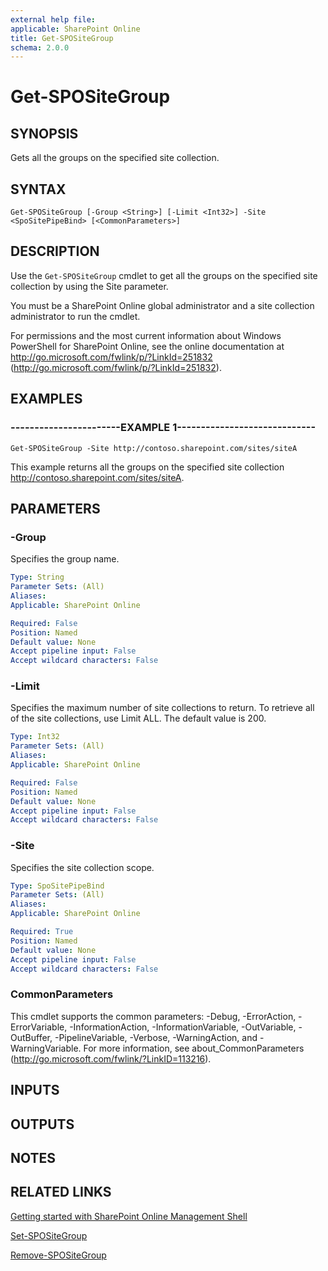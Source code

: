 ```yaml
---
external help file: 
applicable: SharePoint Online
title: Get-SPOSiteGroup
schema: 2.0.0
---
```


# Get-SPOSiteGroup

## SYNOPSIS
Gets all the groups on the specified site collection.


## SYNTAX

```
Get-SPOSiteGroup [-Group <String>] [-Limit <Int32>] -Site <SpoSitePipeBind> [<CommonParameters>]
```

## DESCRIPTION
Use the `Get-SPOSiteGroup` cmdlet to get all the groups on the specified site collection by using the Site parameter.

You must be a SharePoint Online global administrator and a site collection administrator to run the cmdlet.

For permissions and the most current information about Windows PowerShell for SharePoint Online, see the online documentation at http://go.microsoft.com/fwlink/p/?LinkId=251832 (http://go.microsoft.com/fwlink/p/?LinkId=251832).


## EXAMPLES

### -----------------------EXAMPLE 1-----------------------------
```
Get-SPOSiteGroup -Site http://contoso.sharepoint.com/sites/siteA
```
This example returns all the groups on the specified site collection http://contoso.sharepoint.com/sites/siteA.


## PARAMETERS

### -Group
Specifies the group name.


```yaml
Type: String
Parameter Sets: (All)
Aliases: 
Applicable: SharePoint Online

Required: False
Position: Named
Default value: None
Accept pipeline input: False
Accept wildcard characters: False
```

### -Limit
Specifies the maximum number of site collections to return. To retrieve all of the site collections, use Limit ALL. The default value is 200.


```yaml
Type: Int32
Parameter Sets: (All)
Aliases: 
Applicable: SharePoint Online

Required: False
Position: Named
Default value: None
Accept pipeline input: False
Accept wildcard characters: False
```

### -Site
Specifies the site collection scope.


```yaml
Type: SpoSitePipeBind
Parameter Sets: (All)
Aliases: 
Applicable: SharePoint Online

Required: True
Position: Named
Default value: None
Accept pipeline input: False
Accept wildcard characters: False
```

### CommonParameters
This cmdlet supports the common parameters: -Debug, -ErrorAction, -ErrorVariable, -InformationAction, -InformationVariable, -OutVariable, -OutBuffer, -PipelineVariable, -Verbose, -WarningAction, and -WarningVariable. For more information, see about_CommonParameters (http://go.microsoft.com/fwlink/?LinkID=113216).

## INPUTS

## OUTPUTS

## NOTES

## RELATED LINKS

[Getting started with SharePoint Online Management Shell](https://docs.microsoft.com/en-us/powershell/sharepoint/sharepoint-online/connect-sharepoint-online?view=sharepoint-ps)

[Set-SPOSiteGroup](Set-SPOSiteGroup.md)

[Remove-SPOSiteGroup](Remove-SPOSiteGroup.md)
